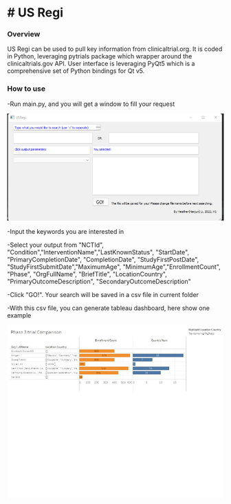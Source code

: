 # # US Regi
### Overview

US Regi can be used to pull key information from clinicaltrial.org. It is coded in Python, leveraging pytrials package which wrapper around the clinicaltrials.gov API. User interface is leveraging PyQt5 which is a comprehensive set of Python bindings for Qt v5.

### How to use
-Run main.py, and you will get a window to fill your request

![US Regi Request Window](https://github.com/HanjunHeatherLi/USclinicalTrials/blob/main/png/window.png)

-Input the keywords you are interested in

-Select your output from "NCTId", "Condition","InterventionName","LastKnownStatus", "StartDate", "PrimaryCompletionDate", "CompletionDate", "StudyFirstPostDate", "StudyFirstSubmitDate","MaximumAge", "MinimumAge","EnrollmentCount", "Phase", "OrgFullName", "BriefTitle", "LocationCountry", "PrimaryOutcomeDescription", "SecondaryOutcomeDescription"

-Click "GO!". Your search will be saved in a csv file in current folder

-With this csv file, you can generate tableau dashboard, here show one example

![Tableau Dashboard Example](https://github.com/HanjunHeatherLi/USclinicalTrials/blob/main/png/Dashboard_1.jpg)
